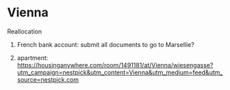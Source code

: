 # Vienna
Reallocation

1. French bank account:
  submit all documents
  to go to Marsellie?
  
  
2. apartment:
https://housinganywhere.com/room/1491181/at/Vienna/wiesengasse?utm_campaign=nestpick&utm_content=Vienna&utm_medium=feed&utm_source=nestpick.com
  
